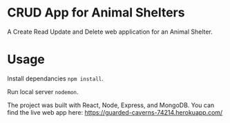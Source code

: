 # CRUD App for Animal Shelters
A Create Read Update and Delete web application for an Animal Shelter.

# Usage

Install dependancies `npm install`.

Run local server `nodemon`.


The project was built with React, Node, Express, and MongoDB. You can find the live web app here: https://guarded-caverns-74214.herokuapp.com/
